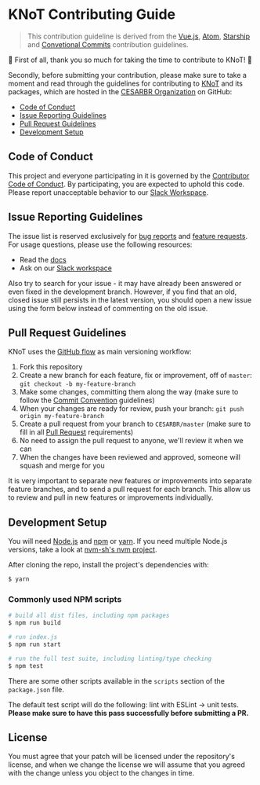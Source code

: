 # KNoT Contributing Guide

> This contribution guideline is derived from the [Vue.js](https://github.com/vuejs/vue/blob/dev/.github/CONTRIBUTING.md), [Atom](https://github.com/atom/atom/blob/master/CONTRIBUTING.md), [Starship](https://github.com/starship/starship/blob/master/CONTRIBUTING.md) and [Convetional Commits](https://github.com/conventional-commits/conventionalcommits.org/blob/master/CONTRIBUTING.md) contribution guidelines.

:tada: First of all, thank you so much for taking the time to contribute to KNoT! :tada:

Secondly, before submitting your contribution, please make sure to take a moment and read through the guidelines for contributing to [KNoT](https://knot.cesar.org.br) and its packages, which are hosted in the [CESARBR Organization](https://github.com/CESARBR) on GitHub:

- [Code of Conduct](#code-of-conduct)
- [Issue Reporting Guidelines](#issue-reporting-guidelines)
- [Pull Request Guidelines](#pull-request-guidelines)
- [Development Setup](#development-setup)

## Code of Conduct

This project and everyone participating in it is governed by the [Contributor Code of Conduct](./CODE_OF_CONDUCT.md). By participating, you are expected to uphold this code. Please report unacceptable behavior to our [Slack Workspace](https://join.slack.com/t/knot-iot/shared_invite/enQtNjkxMDI3MTgyNzQzLTU5NDY3ZmU3OGZjMGZhMmZiMzk1ZWY4OTA2NGRiNDJhY2M5MmY3YWM5MmEzYTc3NWJiNTczY2JjYzIyZjBhYjc).

## Issue Reporting Guidelines

The issue list is reserved exclusively for [bug reports](.github/ISSUE_TEMPLATE/BUG_REPORT.md) and [feature requests](.github/ISSUE_TEMPLATE/FEATURE_REQUEST.md). For usage questions, please use the following resources:

- Read the [docs](https://knot-devel.cesar.org.br)
- Ask on our [Slack workspace](https://join.slack.com/t/knot-iot/shared_invite/enQtNjkxMDI3MTgyNzQzLTU5NDY3ZmU3OGZjMGZhMmZiMzk1ZWY4OTA2NGRiNDJhY2M5MmY3YWM5MmEzYTc3NWJiNTczY2JjYzIyZjBhYjc)

Also try to search for your issue - it may have already been answered or even fixed in the development branch. However, if you find that an old, closed issue still persists in the latest version, you should open a new issue using the form below instead of commenting on the old issue.

## Pull Request Guidelines

KNoT uses the [GitHub flow](https://guides.github.com/introduction/flow/) as main versioning workflow:

1. Fork this repository
2. Create a new branch for each feature, fix or improvement, off of `master`: `git checkout -b my-feature-branch`
3. Make some changes, committing them along the way (make sure to follow the [Commit Convention](.github/COMMIT_CONVENTION.md) guidelines)
4. When your changes are ready for review, push your branch: `git push origin my-feature-branch`
5. Create a pull request from your branch to `CESARBR/master` (make sure to fill in all [Pull Request](.github/PULL_REQUEST_TEMPLATE.md) requirements)
6. No need to assign the pull request to anyone, we'll review it when we can
7. When the changes have been reviewed and approved, someone will squash and merge for you

It is very important to separate new features or improvements into separate feature branches, and to send a pull request for each branch. This allow us to review and pull in new features or improvements individually.

## Development Setup

You will need [Node.js](http://nodejs.org) and [npm](https://www.npmjs.com/get-npm) or [yarn](https://yarnpkg.com/en/docs/install). If you need multiple Node.js versions, take a look at [nvm-sh's nvm project](https://github.com/nvm-sh/nvm).

After cloning the repo, install the project's dependencies with:

``` bash
$ yarn
```

### Commonly used NPM scripts

``` bash
# build all dist files, including npm packages
$ npm run build

# run index.js
$ npm run start

# run the full test suite, including linting/type checking
$ npm test
```

There are some other scripts available in the `scripts` section of the `package.json` file.

The default test script will do the following: lint with ESLint -> unit tests. **Please make sure to have this pass successfully before submitting a PR.**

## License

You must agree that your patch will be licensed under the repository's license, and when we change the license we will assume that you agreed with the change unless you object to the changes in time.
